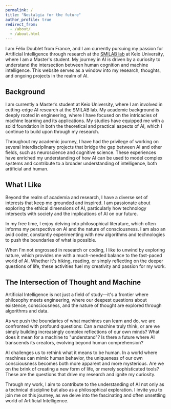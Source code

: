 ```yaml
---
permalink: /
title: "Nostalgia for the future"
author_profile: true
redirect_from:
  - /about/
  - /about.html
---
```


I am Félix Doublet from France, and I am currently pursuing my passion for Artificial Intelligence through research at the [SMILAB lab](https://smilab.org/en/) at Keio University, where I am a Master's student. My journey in AI is driven by a curiosity to understand the intersection between human cognition and machine intelligence. This website serves as a window into my research, thoughts, and ongoing projects in the realm of AI.

## Background

I am currently a Master’s student at Keio University, where I am involved in cutting-edge AI research at the SMILAB lab. My academic background is deeply rooted in engineering, where I have focused on the intricacies of machine learning and its applications. My studies have equipped me with a solid foundation in both the theoretical and practical aspects of AI, which I continue to build upon through my research.

Throughout my academic journey, I have had the privilege of working on several interdisciplinary projects that bridge the gap between AI and other fields, such as neuroscience and cognitive science. These experiences have enriched my understanding of how AI can be used to model complex systems and contribute to a broader understanding of intelligence, both artificial and human.

## What I Like

Beyond the realm of academia and research, I have a diverse set of interests that keep me grounded and inspired. I am passionate about exploring the ethical dimensions of AI, particularly how technology intersects with society and the implications of AI on our future.

In my free time, I enjoy delving into philosophical literature, which often informs my perspective on AI and the nature of consciousness. I am also an avid coder, constantly experimenting with new algorithms and technologies to push the boundaries of what is possible.

When I'm not engrossed in research or coding, I like to unwind by exploring nature, which provides me with a much-needed balance to the fast-paced world of AI. Whether it's hiking, reading, or simply reflecting on the deeper questions of life, these activities fuel my creativity and passion for my work.

## The Intersection of Thought and Machine

Artificial Intelligence is not just a field of study—it's a frontier where philosophy meets engineering, where our deepest questions about existence, consciousness, and the nature of thought are explored through algorithms and data.

As we push the boundaries of what machines can learn and do, we are confronted with profound questions: Can a machine truly think, or are we simply building increasingly complex reflections of our own minds? What does it mean for a machine to "understand"? Is there a future where AI transcends its creators, evolving beyond human comprehension?

AI challenges us to rethink what it means to be human. In a world where machines can mimic human behavior, the uniqueness of our own consciousness becomes both more apparent and more mysterious. Are we on the brink of creating a new form of life, or merely sophisticated tools? These are the questions that drive my research and ignite my curiosity.

Through my work, I aim to contribute to the understanding of AI not only as a technical discipline but also as a philosophical exploration. I invite you to join me on this journey, as we delve into the fascinating and often unsettling world of Artificial Intelligence.
